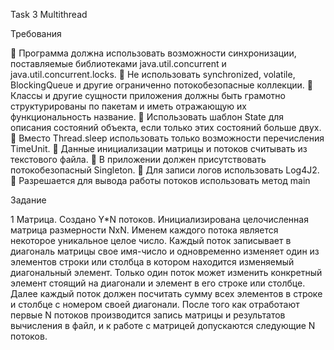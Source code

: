 Task 3 Multithread

Требования

	Программа должна использовать возможности синхронизации, поставляемые библиотеками java.util.concurrent и java.util.concurrent.locks.
	Не использовать synchronized, volatile, BlockingQueue и другие ограниченно потокобезопасные коллекции.
	Классы и другие сущности приложения должны быть грамотно структурированы по пакетам и иметь отражающую их функциональность название.
	Использовать шаблон State для описания состояний объекта, если только этих состояний больше двух.
	Вместо Thread.sleep использовать только возможности перечисления TimeUnit.
	Данные инициализации матрицы и потоков считывать из текстового файла.
	В приложении должен присутствовать потокобезопасный Singleton.
	Для записи логов использовать Log4J2.
	Разрешается для вывода работы потоков использовать метод main

Задание

1	Матрица. Создано Y*N потоков. Инициализирована целочисленная матрица размерности NxN. Именем каждого потока является некоторое уникальное целое число. Каждый поток записывает в диагональ матрицы свое имя-число и одновременно изменяет один из элементов строки или столбца в котором находится изменяемый диагональный элемент. Только один поток может изменить конкретный элемент стоящий на диагонали и элемент в его строке или столбце. Далее каждый поток должен посчитать сумму всех элементов в строке и столбце с номером своей диагонали. После того как отработают первые N потоков производится запись матрицы и результатов вычисления в файл, и к работе с матрицей допускаются следующие N потоков.

